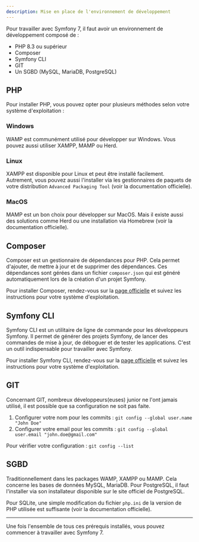 ```yaml
---
description: Mise en place de l'environnement de développement
---
```



Pour travailler avec Symfony 7, il faut avoir un environnement de développement composé de :

- PHP 8.3 ou supérieur
- Composer
- Symfony CLI
- GIT
- Un SGBD (MySQL, MariaDB, PostgreSQL)

## PHP

Pour installer PHP, vous pouvez opter pour plusieurs méthodes selon votre système d'exploitation :

### Windows

WAMP est communément utilisé pour développer sur Windows. Vous pouvez aussi utiliser XAMPP, MAMP ou Herd.

### Linux

XAMPP est disponible pour Linux et peut être installé facilement. Autrement, vous pouvez aussi l'installer via les gestionnaires de paquets de votre distribution `Advanced Packaging Tool` (voir la documentation officielle).

### MacOS

MAMP est un bon choix pour développer sur MacOS. Mais il existe aussi des solutions comme Herd ou une installation via Homebrew (voir la documentation officielle).

## Composer

Composer est un gestionnaire de dépendances pour PHP. Cela permet d'ajouter, de mettre à jour et de supprimer des dépendances. Ces dépendances sont gérées dans un fichier `composer.json` qui est généré automatiquement lors de la création d'un projet Symfony.

Pour installer Composer, rendez-vous sur la [page officielle](https://getcomposer.org/download/) et suivez les instructions pour votre système d'exploitation.

## Symfony CLI

Symfony CLI est un utilitaire de ligne de commande pour les développeurs Symfony. Il permet de générer des projets Symfony, de lancer des commandes de mise à jour, de déboguer et de tester les applications. C'est un outil indispensable pour travailler avec Symfony.

Pour installer Symfony CLI, rendez-vous sur la [page officielle](https://symfony.com/download) et suivez les instructions pour votre système d'exploitation.

## GIT

Concernant GIT, nombreux développeurs(euses) junior ne l'ont jamais utilisé, il est possible que sa configuration ne soit pas faite.

1. Configurer votre nom pour les commits : `git config --global user.name "John Doe"`
2. Configurer votre email pour les commits : `git config --global user.email "john.doe@gmail.com"`

Pour vérifier votre configuration : `git config --list`

## SGBD

Traditionnellement dans les packages WAMP, XAMPP ou MAMP. Cela concerne les bases de données MySQL, MariaDB. Pour PostgreSQL, il faut l'installer via son installateur disponible sur le site officiel de PostgreSQL.

Pour SQLite, une simple modification du fichier `php.ini` de la version de PHP utilisée est suffisante (voir la documentation officielle).

---

Une fois l'ensemble de tous ces prérequis installés, vous pouvez commencer à travailler avec Symfony 7.